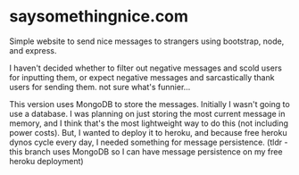 # saysomethingnice.com
Simple website to send nice messages to strangers using bootstrap, node, and express.

I haven't decided whether to filter out negative messages and scold users for inputting them, or expect negative messages and sarcastically thank users for sending them.
not sure what's funnier...


This version uses MongoDB to store the messages. Initially I wasn't going to use a database. I was planning on just storing the most current message in memory, and I think that's the most lightweight way to do this (not including power costs). But, I wanted to deploy it to heroku, and because free heroku dynos cycle every day, I needed something for message persistence.
(tldr - this branch uses MongoDB so I can have message persistence on my free heroku deployment)
